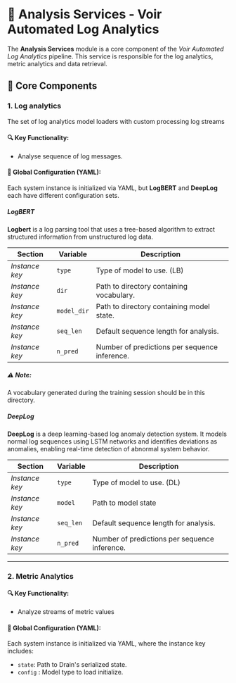 # 🧰 Analysis Services - Voir Automated Log Analytics

The **Analysis Services** module is a core component of the *Voir Automated Log Analytics* pipeline. This service is responsible for the log analytics, metric analytics and data retrieval.

## 🔧 Core Components

### 1. Log analytics
The set of log analytics model loaders with custom processing log streams 

#### 🔍 Key Functionality:
- Analyse sequence of log messages.

#### 📁 Global Configuration (YAML):
Each system instance is initialized via YAML, but **LogBERT** and **DeepLog** each have different configuration sets.

##### LogBERT
**Logbert** is a log parsing tool that uses a tree-based algorithm to extract structured information from unstructured log data.

| Section         | Variable   | Description                                                   |
|----------------|------------|---------------------------------------------------------------|
| *Instance key* | `type`     | Type of model to use. (LB)                                    |
| *Instance key* | `dir`      | Path to directory containing vocabulary.                      |
| *Instance key* | `model_dir`| Path to directory containing model state.                     |
| *Instance key* | `seq_len`  | Default sequence length for analysis.                         |
| *Instance key* | `n_pred`   | Number of predictions per sequence inference.                 |

##### ⚠️ Note:
A vocabulary generated during the training session should be in this directory.

##### DeepLog
**DeepLog** is a deep learning-based log anomaly detection system. It models normal log sequences using LSTM networks and identifies deviations as anomalies, enabling real-time detection of abnormal system behavior.

| Section         | Variable   | Description                                                   |
|----------------|------------|---------------------------------------------------------------|
| *Instance key* | `type`     | Type of model to use. (DL)                                    |
| *Instance key* | `model`    | Path to model state                |
| *Instance key* | `seq_len`  | Default sequence length for analysis.                         |
| *Instance key* | `n_pred`   | Number of predictions per sequence inference.                 |


---
### 2. Metric Analytics

#### 🔍 Key Functionality:
- Analyze streams of metric values

#### 📁 Global Configuration (YAML):
Each system instance is initialized via YAML, where the instance key includes:

- `state`: Path to Drain's serialized state.
- `config` : Model type to load initialize. 
